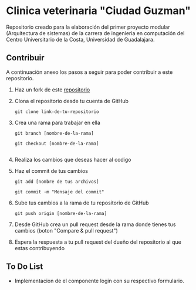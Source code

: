 # Clinica veterinaria "Ciudad Guzman"

Repositorio creado para la elaboración del primer proyecto modular (Arquitectura de sistemas) de la carrera de ingenieria en computación del Centro Universitario de la Costa, Universidad de Guadalajara.

## Contribuir
A continuación anexo los pasos a seguir para poder contribuir a este repositorio.

1. Haz un fork de este [repositorio](https://github.com/Davidelcraack/ClinicaVet.git)

2. Clona el repositorio desde tu cuenta de GitHub
    ```shell
    git clone link-de-tu-repositorio

3. Crea una rama para trabajar en ella
    ```shell
    git branch [nombre-de-la-rama]
    ```
    ```shell
    git checkout [nombre-de-la-rama]
    

4. Realiza los cambios que deseas hacer al codigo

5. Haz el commit de tus cambios
    ```shell
    git add [nombre de tus archivos]
    ```
    ```shell
    git commit -m "Mensaje del commit"

6. Sube tus cambios a la rama de tu repositorio de GitHub
    ```shell
    git push origin [nombre-de-la-rama]

7. Desde GitHub crea un pull request desde la rama donde tienes tus cambios (boton "Compare & pull request")

8. Espera la respuesta a tu pull request del dueño del repositorio al que estas contribuyendo

## To Do List
- Implementacion de el componente login con su respectivo formulario.
